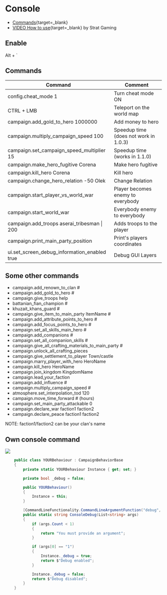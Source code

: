 # Console

 * [Commands](https://www.radiotimes.com/technology/gaming/bannerlord-cheats-codes-console-commands/){target=_blank}
 * [VIDEO How to use](https://www.youtube.com/watch?v=2WJcRFJmX0k){target=_blank} by Strat Gaming

## Enable

Alt + `

## Commands


| Command | Comment |
|---------|---------|
|config.cheat_mode 1| Turn cheat mode ON |
|CTRL + LMB | Teleport on the world map |
|campaign.add_gold_to_hero 1000000|Add money to hero|
|campaign.multiply_campaign_speed 100| Speedup time (does not work in 1.0.3)|
|campaign.set_campaign_speed_multiplier 15| Speedup time (works in 1.1.0)|
|campaign.make_hero_fugitive Corena|Make hero fugitive|
|campaign.kill_hero Corena|Kill hero|
|campaign.change_hero_relation -50 Olek|Change Relation|
|campaign.start_player_vs_world_war|Player becomes enemy to everybody|
|campaign.start_world_war|Everybody enemy to everybody|
|campaign.add_troops aserai_tribesman \| 200 | Adds troops to the player |
|campaign.print_main_party_position| Print's players coordinates |
|ui.set_screen_debug_information_enabled true| Debug GUI Layers|

## Some other commands

- campaign.add_renown_to_clan #
- campaign.add_gold_to_hero #
- campaign.give_troops help
- battanian_fian_champion #
- khuzait_khans_guard #
- campaign.give_item_to_main_party ItemName #
- campaign.add_attribute_points_to_hero #
- campaign.add_focus_points_to_hero #
- campaign.set_all_skills_main_hero #
- campaign.add_companions #
- campaign.set_all_companion_skills #
- campaign.give_all_crafting_materials_to_main_party #
- campaign.unlock_all_crafting_pieces
- campaign.give_settlement_to_player Town/castle
- campaign.marry_player_with_hero HeroName
- campaign.kill_hero HeroName
- campaign.join_kingdom KingdomName
- campaign.lead_your_faction
- campaign.add_influence #
- campaign.multiply_campaign_speed #
- atmosphere.set_interpolation_tod 120
- campaign.move_time_forward # (hours)
- campaign.set_main_party_attackable 0
- campaign.declare_war faction1 faction2
- campaign.declare_peace faction1 faction2

NOTE: faction1/faction2 can be your clan's name

## Own console command

![](https://i.imgur.com/Bk74f84.png)


``` cs
    public class YOURBehaviour : CampaignBehaviorBase
    {
        private static YOURBehaviour Instance { get; set; }

        private bool _debug = false;

        public YOURBehaviour()
        {
            Instance = this;
        }

        [CommandLineFunctionality.CommandLineArgumentFunction("debug", "custom")]
        public static string ConsoleDebug(List<string> args)
        {
            if (args.Count < 1)
            {
                return "You must provide an argument";
            }

            if (args[0] == "1")
            {
                Instance._debug = true;
                return $"Debug enabled";
            }

            Instance._debug = false;
            return $"Debug disabled";
        }
    }

```

